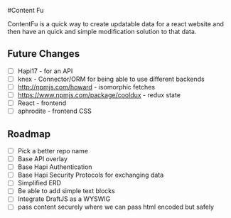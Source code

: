 #Content Fu

ContentFu is a quick way to create updatable data for a react website and then have an quick and simple modification solution to that data.

## Future Changes

- [ ] Hapi17 - for an API
- [ ] knex - Connector/ORM for being able to use different backends
- [ ] http://npmjs.com/howard - isomorphic fetches
- [ ] https://www.npmjs.com/package/cooldux - redux state
- [ ] React - frontend
- [ ] aphrodite - frontend CSS

## Roadmap

- [ ] Pick a better repo name
- [ ] Base API overlay
- [ ] Base Hapi Authentication
- [ ] Base Hapi Security Protocols for exchanging data
- [ ] Simplified ERD
- [ ] Be able to add simple text blocks
- [ ] Integrate DraftJS as a WYSWIG
- [ ] pass content securely where we can pass html encoded but safely
